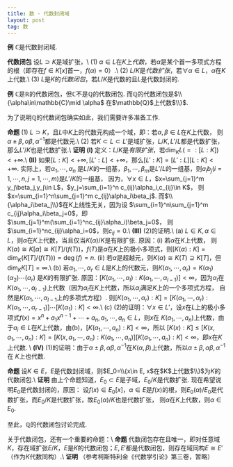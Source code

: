```yaml
---
title: 数 · 代数封闭域
layout: post
tag: 数
---
```


**例** $\mathbb{C}$是代数封闭域.

**代数闭包** 设$L\supset K$是域扩张，\\
(1) $\alpha\in L$在$K$上*代数*，若$\alpha$是某个首一多项式方程的根（即存在$f\in K[x]$首一，$f(\alpha)=0$）.\\
(2) $L/K$是*代数扩张*，若$\forall \alpha\in L$，$\alpha$在$K$上代数.\\
(3) $L$是$K$的*代数闭包*，若$L/K$是代数的且$L$是代数封闭的.

**例** $\mathbb{C}$是$\mathbb{R}$的代数闭包，但$\mathbb{C}$不是$\mathbb{Q}$的代数闭包.
而$\mathbb{Q}$的代数闭包是$\\{\alpha\in\mathbb{C}\mid \alpha$ 在$\mathbb{Q}$上代数$\\}$.

为了说明$\mathbb{Q}$的代数闭包确实如此，我们需要许多准备工作.

**命题** (1) $L\supset K$，且$L$中$K$上的代数元构成一个域，即：若$\alpha,\beta\in L$在$K$上代数，
则$\alpha\pm\beta,\alpha\beta,\alpha^{-1}$都是代数元.\\
(2) 若$K\subset L\subset L'$是域扩张，$L/K,L'/L$都是代数扩张，那么$L'/K$也是代数扩张.\\
**证明** **(I)** 定义：$L/K$是*有限扩张*，若$\dim_K L(=:[L:K])<+\infty$.\\
**(II)** 如果$[L:K]<+\infty,[L':L]<+\infty$，那么$[L':K]=[L':L][L:K]<+\infty$. 实际上，若$\alpha_1,\cdots,\alpha_n$
是$L/K$的一组基，$\beta_1,\cdots,\beta_m$是$L'/L$的一组基，则$a_ib_j(i=1,\cdots,n,j=1,\cdots,m)$是$L'/K$的一组基，
因为，$\forall x\in L$，$x=\sum_{j=1}^m y_j\beta_j,y_j\in L$，$y_j=\sum_{i=1}^n c_{ij}\alpha_i,c_{ij}\in K$，
则$x=\sum_{i=1}^n\sum_{j=1}^m c_{ij}\alpha_i\beta_j$. 而$\\{\alpha_i\beta_j\\}$在$K$上线性无关，因为设
$\sum_{i=1}^n\sum_{j=1}^m c_{ij}\alpha_i\beta_j=0$，即$\sum_{j=1}^m(\sum_{i=1}^nc_{ij}\alpha_i)\beta_j=0$，
则$\sum_{i=1}^nc_{ij}\alpha_i=0$，则$c_{ij}=0$.\\
**(III)** (2)的证明.\\
(a) $L\in K,\alpha\in L$，则$\alpha$在$K$上代数，当且仅当$K(\alpha)/K$是有限扩张. 原因：(i) 若$\alpha$在$K$上代数，
则$K(\alpha)\cong K[\alpha]\cong K[T]/(f(T))$，$f(T)$是$\alpha$在$K$上的极小多项式，则$[K(\alpha):K]=\dim_K(K[T]/(f(T)))=\deg(f)=n$.
(ii) 若$\alpha$是超越元，则$K(\alpha)\cong K(T)\supseteq K[T]$，但$\dim_KK[T]=\infty$.\\
(b) 若$\alpha_1,\cdots,\alpha_r\in L$是$K$上的代数元，则$K(\alpha_1,\cdots,\alpha_r)=K(\alpha_1)(\alpha_2)\cdots(\alpha_r)$
是$K$的有限扩张. 原因：$[K(\alpha_1,\cdots,\alpha_l):K(\alpha_1,\cdots,\alpha_{l-1})]<\infty$，因为$\alpha_l$在
$K(\alpha_1,\cdots,\alpha_{l-1})$上代数（因为$\alpha_l$在$K$上代数，所以$\alpha_l$满足$K$上的一个多项式方程，
自然是$K(\alpha_1,\cdots,\alpha_{l-1}$上的多项式方程）.
则$[K(\alpha_1,\cdots,\alpha_r):K]=[K(\alpha_1,\cdots,\alpha_r):K(\alpha_1,\cdots,\alpha_{r-1})]\cdots[K(\alpha_1):K]<\infty$.\\
(c) (2)的证明：$\forall x\in L'$，设$x$在$L$上的极小多项式$f(x)=x^n+a_1x^{n-1}+\cdots+a_n,a_1,\cdots,a_n\in L$，则$x$在
$K(a_1,\cdots,a_n)$上代数，由于$a_i\in L$在$K$上代数，由(b)，$[K(a_1,\cdots,a_n):K]<\infty$，所以
$[K(x):K]\le [K(x,a_1,\cdots,a_n):K]=[K(x,a_1,\cdots,a_n):K(a_1,\cdots,a_n)][K(a_1,\cdots,a_n):K]<\infty$，即$x$在$K$上代数. \\
**(IV)** (1)的证明：由于$\alpha\pm\beta,\alpha\beta,\alpha^{-1}$在$K(\alpha,\beta)$上代数，所以$\alpha\pm\beta,\alpha\beta,\alpha^{-1}$在
$K$上也代数.

**命题** 设$K\in E$，$E$是代数封闭域，则$E_0=\\{x\in E, x$在$K$上代数$\\}$为$K$的代数闭包.\\
**证明** 由上个命题知道，$E_0\subset E$是子域，$E_0/K$是代数扩张. 现在希望说明$E_0$是代数封闭的，原因：
设$f(x)\in E_0[x]$，$\alpha\in E$是$f(x)$的根，则$E_0(\alpha)/E_0$是代数扩张，而$E_0/K$是代数扩张，故$E_0(\alpha)/K$也是代数扩张，
则$\alpha$在$K$上代数，则$\alpha\in E_0$.

至此，$\mathbb{Q}$的代数闭包讨论完成.

关于代数闭包，还有一个重要的命题：\\
**命题** 代数闭包存在且唯一，即对任意域$K$，存在域扩张$E/K$，$E$是$K$的代数闭包；$E,E'$都是代数闭包，则存在域同构$E\cong E'$（作为$K$代数同构）.\\
**证明** （参考柯斯特利金《代数学引论》第三卷，暂略）
